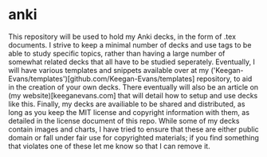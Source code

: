 # anki
This repository will be used to hold my Anki decks, in the form of .tex documents. I strive to keep a minimal number of decks and use tags to be able to study specific topics, rather than having a large number of somewhat related decks that all have to be studied seperately. Eventually, I will have various templates and snippets available over at my ('Keegan-Evans/templates')[github.com/Keegan-Evans/templates] repository, to aid in the creation of your own decks. There eventually will also be an article on (my website)[keeganevans.com] that will detail how to setup and use decks like this. Finally, my decks are availiable to be shared and distributed, as long as you keep the MIT license and copyright information with them, as detailed in the license document of this repo. While some of my decks contain images and charts, I have tried to ensure that these are either public domain or fall under fair use for copyrighted materials; if you find something that violates one of these let me know so that I can remove it.
